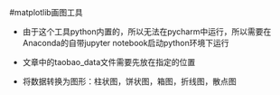 #matplotlib画图工具

- 由于这个工具python内置的，所以无法在pycharm中运行，所以需要在Anaconda的自带jupyter notebook启动python环境下运行

- 文章中的taobao_data文件需要先放在指定的位置
 
- 将数据转换为图形：柱状图，饼状图，箱图，折线图，散点图
